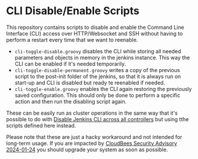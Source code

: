 # CLI Disable/Enable Scripts
This repository contains scripts to disable and enable the Command Line Interface (CLI) access over HTTP/Websocket and SSH without having to perform a restart every time that we want to reenable. 

* `cli-toggle-disable.groovy` disables the CLI while storing all needed parameters and objects in memory in the jenkins instance. This way the CLI can be enabled if it's needed temporarily.
* `cli-toggle-disable-permanent.groovy` writes a copy of the previous script to the post-init folder of the jenkins, so that it is always run on start-up and CLI is disabled but ready te reenabled if needed.
* `cli-toggle-enable.groovy` enables the CLI again restoring the previously saved configuration. This should only be done to perform a specific action and then run the disabling script again.

These can be easily run as cluster operations in the same way that it's possible to do with [Disable Jenkins CLI across all controllers](https://docs.cloudbees.com/docs/cloudbees-ci-kb/latest/operations-center/disable-jenkins-cli-across-all-controllers "Disable Jenkins CLI across all controllers") but using tthe scripts defined here instead.


Please note that these are just a hacky workaround and not intended for long-term usage. If you are impacted by [CloudBees Security Advisory 2024-01-24](https://www.cloudbees.com/security-advisories/cloudbees-security-advisory-2024-01-24 "CloudBees Security Advisory 2024-01-24") you should upgrade your system as soon as possible.

